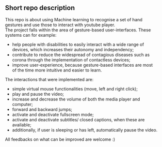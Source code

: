 ## Short repo description  
This repo is about using Machine learning to recognise a set of hand gestures and use those to interact with youtube player.  
The project falls within the area of gesture-based user-interfaces. These systems can for example:  
* help people with disabilities to easily interact with a wide range of devices, which increases their autonomy and independency;
* contribute to reduce the widespread of contagious diseases such as corona through the implementation of contactless devices;
* improve user-experience, because gesture-based interfaces are most of the time more intuitive and easier to learn.  

The interactions that were implemented are:  
* simple virtual mouse functionalities (move, left and right click);
* play and pause the video;
* increase and decrease the volume of both the media player and computer;
* forward and backward jumps;
* activate and deactivate fullscreen mode;
* activate and deactivate subtitles/ closed captions, when these are available;
* additionally, if user is sleeping or has left, automatically pause the video.  

All feedbacks on what can be improved are welcome :)
 
